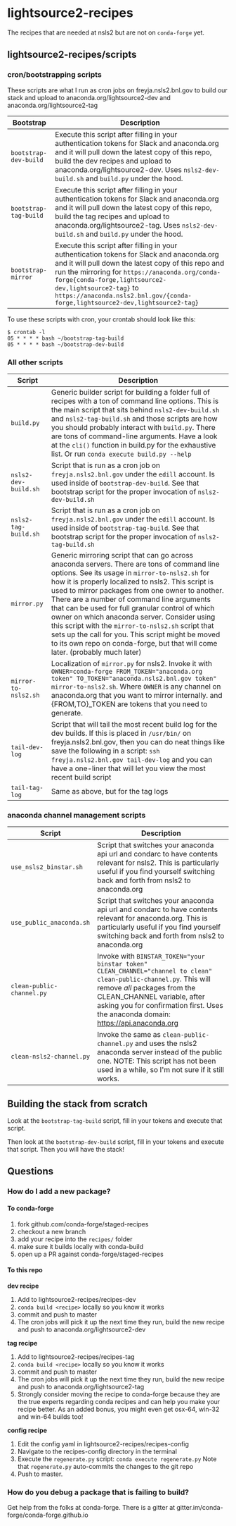 # lightsource2-recipes
The recipes that are needed at nsls2 but are not on `conda-forge` yet.

## lightsource2-recipes/scripts

### cron/bootstrapping scripts
These scripts are what I run as cron jobs on freyja.nsls2.bnl.gov to build our
stack and upload to anaconda.org/lightsource2-dev and anaconda.org/lightsource2-tag

Bootstrap | Description
--- | ---
`bootstrap-dev-build` | Execute this script after filling in your authentication tokens for Slack and anaconda.org and it will pull down the latest copy of this repo, build the dev recipes and upload to anaconda.org/lightsource2-dev. Uses `nsls2-dev-build.sh` and `build.py` under the hood.
`bootstrap-tag-build` | Execute this script after filling in your authentication tokens for Slack and anaconda.org and it will pull down the latest copy of this repo, build the tag recipes and upload to anaconda.org/lightsource2-tag. Uses `nsls2-dev-build.sh` and `build.py` under the hood.
`bootstrap-mirror` | Execute this script after filling in your authentication tokens for Slack and anaconda.org and it will pull down the latest copy of this repo and run the mirroring for `https://anaconda.org/conda-forge{conda-forge,lightsource2-dev,lightsource2-tag}` to `https://anaconda.nsls2.bnl.gov/{conda-forge,lightsource2-dev,lightsource2-tag}`
To use these scripts with cron, your crontab should look like this:
```
$ crontab -l
05 * * * * bash ~/bootstrap-tag-build
05 * * * * bash ~/bootstrap-dev-build
```

### All other scripts

Script | Description
--- | ---
`build.py` | Generic builder script for building a folder full of recipes with a ton of command line options.  This is the main script that sits behind `nsls2-dev-build.sh` and `nsls2-tag-build.sh` and those scripts are how you should probably interact with `build.py`. There are tons of command-line arguments. Have a look at the `cli()` function in build.py for the exhaustive list. Or run `conda execute build.py --help`
`nsls2-dev-build.sh` | Script that is run as a cron job on `freyja.nsls2.bnl.gov` under the `edill` account. Is used inside of `bootstrap-dev-build`. See that bootstrap script for the proper invocation of `nsls2-dev-build.sh`
`nsls2-tag-build.sh` | Script that is run as a cron job on `freyja.nsls2.bnl.gov` under the `edill` account. Is used inside of `bootstrap-tag-build`. See that bootstrap script for the proper invocation of `nsls2-tag-build.sh`
`mirror.py` | Generic mirroring script that can go across anaconda servers.  There are tons of command line options.  See its usage in `mirror-to-nsls2.sh` for how it is properly localized to nsls2. This script is used to mirror packages from one owner to another. There are a number of command line arguments that can be used for full granular control of which owner on which anaconda server. Consider using this script with the `mirror-to-nsls2.sh` script that sets up the call for you. This script might be moved to its own repo on conda-forge, but that will come later. (probably much later)
`mirror-to-nsls2.sh` | Localization of `mirror.py` for nsls2. Invoke it with `OWNER=conda-forge FROM_TOKEN="anaconda.org token" TO_TOKEN="anaconda.nsls2.bnl.gov token" mirror-to-nsls2.sh`. Where `OWNER` is any channel on anaconda.org that you want to mirror internally. and {FROM,TO}_TOKEN are tokens that you need to generate.
`tail-dev-log` | Script that will tail the most recent build log for the dev builds. If this is placed in `/usr/bin/` on freyja.nsls2.bnl.gov, then you can do neat things like save the following in a script: `ssh freyja.nsls2.bnl.gov tail-dev-log` and you can have a one-liner that will let you view the most recent build script
`tail-tag-log` | Same as above, but for the tag logs

### anaconda channel management scripts

Script | Description
--- | ---
`use_nsls2_binstar.sh` | Script that switches your anaconda api url and condarc to have contents relevant for nsls2. This is particularly useful if you find yourself switching back and forth from nsls2 to anaconda.org
`use_public_anaconda.sh` | Script that switches your anaconda api url and condarc to have contents relevant for anaconda.org. This is particularly useful if you find yourself switching back and forth from nsls2 to anaconda.org
`clean-public-channel.py` | Invoke with `BINSTAR_TOKEN="your binstar token" CLEAN_CHANNEL="channel to clean" clean-public-channel.py`.  This will remove *all* packages from the CLEAN_CHANNEL variable, after asking you for confirmation first.  Uses the anaconda domain: https://api.anaconda.org
`clean-nsls2-channel.py` | Invoke the same as `clean-public-channel.py` and uses the nsls2 anaconda server instead of the public one. NOTE: This script has not been used in a while, so I'm not sure if it still works.

## Building the stack from scratch

Look at the `bootstrap-tag-build` script, fill in your tokens and execute that script.

Then look at the `bootstrap-dev-build` script, fill in your tokens and execute that script.  Then you will have the stack!


## Questions

### How do I add a new package?

#### To conda-forge

1. fork github.com/conda-forge/staged-recipes
1. checkout a new branch
1. add your recipe into the `recipes/` folder
1. make sure it builds locally with conda-build
1. open up a PR against conda-forge/staged-recipes

#### To this repo

**dev recipe**

1. Add to lightsource2-recipes/recipes-dev
1. `conda build <recipe>` locally so you know it works
1. commit and push to master
1. The cron jobs will pick it up the next time they run, build the new recipe
   and push to anaconda.org/lightsource2-dev

**tag recipe**

1. Add to lightsource2-recipes/recipes-tag
1. `conda build <recipe>` locally so you know it works
1. commit and push to master
1. The cron jobs will pick it up the next time they run, build the new recipe
   and push to anaconda.org/lightsource2-tag
1. Strongly consider moving the recipe to conda-forge because they are the true
   experts regarding conda recipes and can help you make your recipe better.
   As an added bonus, you might even get osx-64, win-32 and win-64 builds too!

**config recipe**
1. Edit the config yaml in lightsource2-recipes/recipes-config
1. Navigate to the recipes-config directory in the terminal
1. Execute the `regenerate.py` script: `conda execute regenerate.py` Note that
   `regenerate.py` auto-commits the changes to the git repo
1. Push to master.

### How do you debug a package that is failing to build?
Get help from the folks at conda-forge. There is a gitter at gitter.im/conda-forge/conda-forge.github.io

